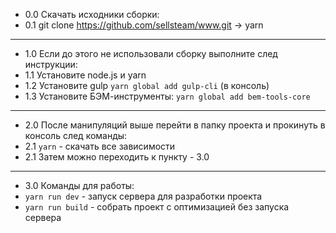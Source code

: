 * 0.0 Скачать исходники сборки:
* 0.1 git clone https://github.com/sellsteam/www.git -> yarn
----------------------------------------------------------------------------------------------------
* 1.0 Если до этого не использовали сборку выполните след инструкции:
* 1.1 Установите node.js и yarn
* 1.2 Установите gulp ```yarn global add gulp-cli``` (в консоль)
* 1.3 Установите БЭМ-инструменты: ```yarn global add bem-tools-core```
----------------------------------------------------------------------------------------------------
* 2.0 После манипуляций выше перейти в папку проекта и прокинуть в консоль след команды:
* 2.1 ``` yarn ``` - скачать все зависимости
* 2.1 Затем можно переходить к пункту - 3.0
----------------------------------------------------------------------------------------------------
* 3.0 Команды для работы:
* ```yarn run dev``` - запуск сервера для разработки проекта
* ```yarn run build``` - собрать проект с оптимизацией без запуска сервера
